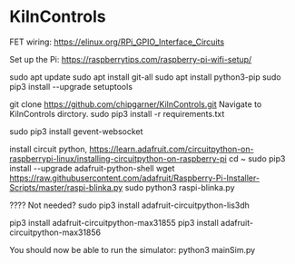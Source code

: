 # KilnControls

FET wiring: https://elinux.org/RPi_GPIO_Interface_Circuits

Set up the Pi: https://raspberrytips.com/raspberry-pi-wifi-setup/

sudo apt update
sudo apt install git-all
sudo apt install python3-pip
sudo pip3 install --upgrade setuptools

git clone https://github.com/chipgarner/KilnControls.git
Navigate to KilnControls dirctory.
sudo pip3 install -r requirements.txt

sudo pip3 install gevent-websocket

install circuit python, https://learn.adafruit.com/circuitpython-on-raspberrypi-linux/installing-circuitpython-on-raspberry-pi
cd ~
sudo pip3 install --upgrade adafruit-python-shell
wget https://raw.githubusercontent.com/adafruit/Raspberry-Pi-Installer-Scripts/master/raspi-blinka.py
sudo python3 raspi-blinka.py
 
???? Not needed? sudo pip3 install adafruit-circuitpython-lis3dh

pip3 install adafruit-circuitpython-max31855
pip3 install adafruit-circuitpython-max31856

You should now be able to run the simulator:
python3 mainSim.py